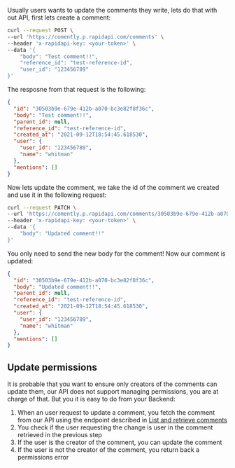 Usually users wants to update the comments they write, lets do that with out API, first lets create a comment:

```bash
curl --request POST \
--url 'https://comently.p.rapidapi.com/comments' \
--header 'x-rapidapi-key: <your-token>' \
--data '{
    "body": "Test comment!!",
    "reference_id": "test-reference-id",
    "user_id": "123456789"
}'
```

The resposne from that request is the following:

```json
{
  "id": "30503b9e-679e-412b-a070-bc3e82f8f36c",
  "body": "Test comment!!",
  "parent_id": null,
  "reference_id": "test-reference-id",
  "created_at": "2021-09-12T18:54:45.618530",
  "user": {
    "user_id": "123456789",
    "name": "whitman"
  },
  "mentions": []
}
```

Now lets update the comment, we take the id of the comment we created and use it in the following request:

```bash
curl --request PATCH \
--url 'https://comently.p.rapidapi.com/comments/30503b9e-679e-412b-a070-bc3e82f8f36c' \
--header 'x-rapidapi-key: <your-token>' \
--data '{
    "body": "Updated comment!!"
}'
```

You only need to send the new body for the comment! Now our comment is updated:

```json
{
  "id": "30503b9e-679e-412b-a070-bc3e82f8f36c",
  "body": "Updated comment!!",
  "parent_id": null,
  "reference_id": "test-reference-id",
  "created_at": "2021-09-12T18:54:45.618530",
  "user": {
    "user_id": "123456789",
    "name": "whitman"
  },
  "mentions": []
}
```

## Update permissions

It is probable that you want to ensure only creators of the comments can update them, our API does not support managing permissions, you are at charge of that. But you it is easy to do from your Backend:

1. When an user request to update a comment, you fetch the comment from our API using the endpoint described in [List and retrieve comments](list-and-retrieve-comments.md)
2. You check if the user requesting the change is user in the comment retrieved in the previous step
3. If the user is the creator of the comment, you can update the comment
4. If the user is not the creator of the comment, you return back a permissions error
